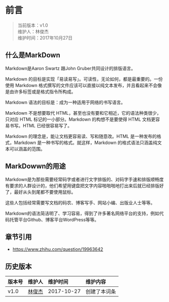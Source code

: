 # 前言
>当前版本：v1.0  
>维护人：林俊杰  
>维护时间：2017年10月27日

## 什么是MarkDown
Markdown是Aaron Swartz 跟John Gruber共同设计的排版语言。

Markdown 的目标是实现「易读易写」。可读性，无论如何，都是最重要的。一份使用 Markdown 格式撰写的文件应该可以直接以纯文本发布，并且看起来不会像是由许多标签或是格式指令所构成。

Markdown 语法的目标是：成为一种适用于网络的书写语言。

Markdown 不是想要取代 HTML，甚至也没有要和它相近，它的语法种类很少，只对应 HTML 标记的一小部分。Markdown 的构想不是要使得 HTML 文档更容易书写。HTML 已经很容易写了。

Markdown 的理念是，能让文档更容易读、写和随意改。HTML 是一种发布的格式，Markdown 是一种书写的格式。就这样，Markdown 的格式语法只涵盖纯文本可以涵盖的范围。
## MarkDowwn的用途
Markdown是为那些需要经常码字或者进行文字排版的、对码字手速和排版顺畅度有要求的人群设计的，他们希望用键盘把文字内容啪啪啪地打出来后就已经排版好了，最好从头到尾都不要使用鼠标。

这些人包括经常需要写文档的码农、博客写手、网站小编、出版业人士等等。

Markdown的语法简洁明了、学习容易，得到了许多著名网络平台的支持，例如代码托管平台Github、博客平台WordPress等等。
## 章节引用
+ https://www.zhihu.com/question/19963642

## 历史版本
| 版本号 | 维护人 |维护时间 |维护内容|
| :- | :- | :-| :- |
| v1.0 | [林俊杰](http://blog.link-lin.cn) |2017-10-27|创建了本词条|
